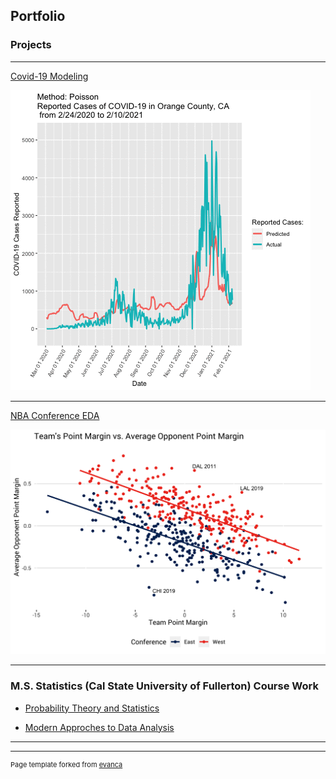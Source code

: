## Portfolio

### Projects 

---

[Covid-19 Modeling](/covid_project.md)

<img src="images/orange_animation_02_10.gif?raw=true"/>

---

[NBA Conference EDA](/html/NBA_Exploritory_Data_Analysis.html)

<img src="images/point_margin_plot.png?raw=true"/>

---

### M.S. Statistics (Cal State University of Fullerton) Course Work

- [Probability Theory and Statistics](/Math_530.md)

- [Modern Approches to Data Analysis](/Math_437.md)
---




---
<p style="font-size:11px">Page template forked from <a href="https://github.com/evanca/quick-portfolio">evanca</a></p>
<!-- Remove above link if you don't want to attibute -->
